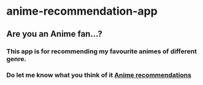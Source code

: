 # anime-recommendation-app
## Are you an Anime fan...? 
### This app is for recommending my favourite animes of different genre.
### Do let me know what you think of it [Anime recommendations]()
